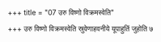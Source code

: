 +++
title = "07 उरु विष्णो विक्रमस्वेति"

+++
उरु विष्णो विक्रमस्वेति स्रुवेणाहवनीये यूपाहुतिं जुहोति ७